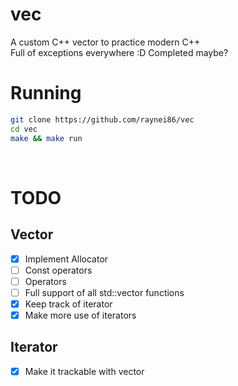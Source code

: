 # vec
A custom C++ vector to practice modern C++  
Full of exceptions everywhere :D
Completed maybe?
​
# Running
```bash
git clone https://github.com/raynei86/vec
cd vec
make && make run
```
​
# TODO
## Vector
- [x] Implement Allocator
- [ ] Const operators
- [ ] Operators
- [ ] Full support of all std::vector functions
- [x] Keep track of iterator
- [x] Make more use of iterators
​
## Iterator
- [x] Make it trackable with vector
​
